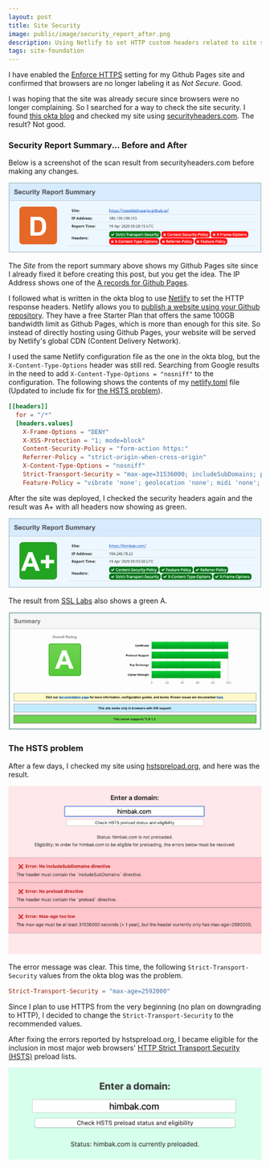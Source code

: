 ```yaml
---
layout: post
title: Site Security
image: public/image/security_report_after.png
description: Using Netlify to set HTTP custom headers related to site security.
tags: site-foundation
---
```


I have enabled the [Enforce HTTPS](https://help.github.com/en/github/working-with-github-pages/securing-your-github-pages-site-with-https) setting for my Github Pages site and confirmed that browsers are no longer labeling it as *Not Secure*. Good.

I was hoping that the site was already secure since browsers were no longer complaining. So I searched for a way to check the site security. I found [this okta blog](https://developer.okta.com/blog/2019/04/11/site-security-cloudflare-netlify) and checked my site using [securityheaders.com](https://securityheaders.com/). The result? Not good.

### Security Report Summary... Before and After

Below is a screenshot of the scan result from securityheaders.com before making any changes.

![Security Report Summary Before Changes](/public/image/security_report_before.png)

The *Site* from the report summary above shows my Github Pages site since I already fixed it before creating this post, but you get the idea. The IP Address shows one of the [A records for Github Pages](https://www.namecheap.com/support/knowledgebase/article.aspx/9645/2208/how-do-i-link-my-domain-to-github-pages).

I followed what is written in the okta blog to use [Netlify](https://www.netlify.com) to set the HTTP response headers. Netlify  allows you to [publish a website using your Github repository](https://www.netlify.com/blog/2020/04/02/a-step-by-step-guide-jekyll-4.0-on-netlify/#connecting-to-netlify). They have a free Starter Plan that offers the same 100GB bandwidth limit as Github Pages, which is more than enough for this site.  So instead of directly hosting using Github Pages, your website will be served by Netlify's global CDN (Content Delivery Network).

I used the same Netlify configuration file as the one in the okta blog, but the `X-Content-Type-Options` header was still red. Searching from Google results in the need to add  `X-Content-Type-Options = "nosniff"` to the configuration. The following shows the contents of my [netlify.toml](https://github.com/roweldelrosario/roweldelrosario.github.io/blob/master/netlify.toml) file (Updated to include fix for [the HSTS problem](#the-hsts-problem)).

``` toml
[[headers]]
  for = "/*"
  [headers.values]
    X-Frame-Options = "DENY"
    X-XSS-Protection = "1; mode=block"
    Content-Security-Policy = "form-action https:"
    Referrer-Policy = "strict-origin-when-cross-origin"
    X-Content-Type-Options = "nosniff"
    Strict-Transport-Security = "max-age=31536000; includeSubDomains; preload"
    Feature-Policy = "vibrate 'none'; geolocation 'none'; midi 'none'; notifications 'none'; push 'none'; sync-xhr 'none'; microphone 'none'; camera 'none'; magnetometer 'none'; gyroscope 'none'; speaker 'none'; vibrate 'none'; fullscreen 'none'; payment 'none'"
```

After the site was deployed, I checked the security headers again and the result was A+ with all headers now showing as green.

![Security Report Summary After Changes](/public/image/security_report_after.png)

The result from [SSL Labs](https://www.ssllabs.com/ssltest/) also shows a green A.

![SSL Labs Result](/public/image/ssllabs_result.png)

### The HSTS problem

After a few days, I checked my site using [hstspreload.org](https://hstspreload.org), and here was the result.

![SSL Labs Result](/public/image/hstspreload-result-before.png)

The error message was clear. This time, the following `Strict-Transport-Security` values from the okta blog was the problem.

``` toml
Strict-Transport-Security = "max-age=2592000"
```

Since I plan to use HTTPS from the very beginning (no plan on downgrading to HTTP), I decided to change the `Strict-Transport-Security` to the recommended values.

After fixing the errors reported by hstspreload.org, I became eligible for the inclusion in most major web browsers' [HTTP Strict Transport Security (HSTS)](https://en.wikipedia.org/wiki/HTTP_Strict_Transport_Security) preload lists.

![SSL Labs Result](/public/image/hstspreload-result-after.png)
